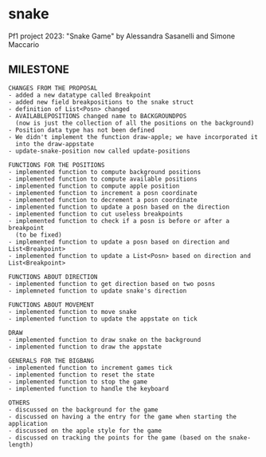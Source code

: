 # snake
Pf1 project 2023: "Snake Game"
by Alessandra Sasanelli and Simone Maccario

MILESTONE
-------------------------------------------
    CHANGES FROM THE PROPOSAL
    - added a new datatype called Breakpoint
    - added new field breakpositions to the snake struct
    - definition of List<Posn> changed
    - AVAILABLEPOSITIONS changed name to BACKGROUNDPOS 
      (now is just the collection of all the positions on the background)
    - Position data type has not been defined
    - We didn't implement the function draw-apple; we have incorporated it
      into the draw-appstate
    - update-snake-position now called update-positions

    FUNCTIONS FOR THE POSITIONS
    - implemented function to compute background positions
    - implemented function to compute available positions
    - implemented function to compute apple position
    - implemented function to increment a posn coordinate
    - implemented function to decrement a posn coordinate
    - implemented function to update a posn based on the direction
    - implemented function to cut useless breakpoints
    - implemented function to check if a posn is before or after a breakpoint 
      (to be fixed)
    - implemented function to update a posn based on direction and List<Breakpoint>
    - implemented function to update a List<Posn> based on direction and List<Breakpoint>
    
    FUNCTIONS ABOUT DIRECTION
    - implemented function to get direction based on two posns
    - implemneted function to update snake's direction

    FUNCTIONS ABOUT MOVEMENT
    - implemented function to move snake
    - implemented function to update the appstate on tick

    DRAW
    - implemented function to draw snake on the background
    - implemented function to draw the appstate
    
    GENERALS FOR THE BIGBANG
    - implemented function to increment games tick
    - implemented function to reset the state
    - implemented function to stop the game
    - implemented function to handle the keyboard
    
    OTHERS
    - discussed on the background for the game
    - discussed on having a the entry for the game when starting the application
    - discussed on the apple style for the game
    - discussed on tracking the points for the game (based on the snake-length)